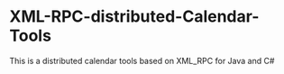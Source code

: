 # XML-RPC-distributed-Calendar-Tools
This is a distributed calendar tools based on XML_RPC for Java and C#
